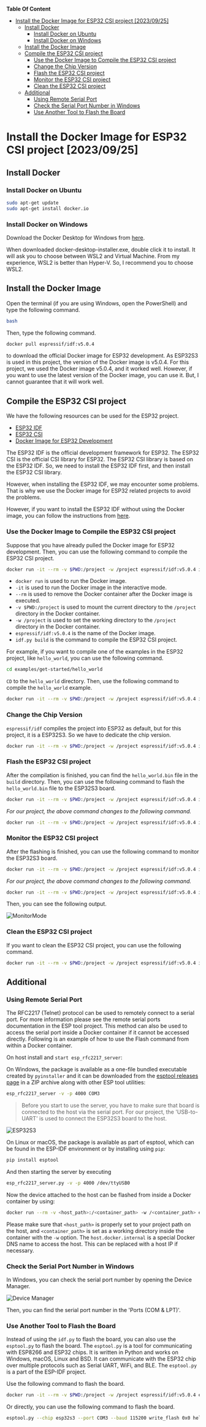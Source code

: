 **Table Of Content**

- [Install the Docker Image for ESP32 CSI project \[2023/09/25\]](#install-the-docker-image-for-esp32-csi-project-20230925)
  - [Install Docker](#install-docker)
    - [Install Docker on Ubuntu](#install-docker-on-ubuntu)
    - [Install Docker on Windows](#install-docker-on-windows)
  - [Install the Docker Image](#install-the-docker-image)
  - [Compile the ESP32 CSI project](#compile-the-esp32-csi-project)
    - [Use the Docker Image to Compile the ESP32 CSI project](#use-the-docker-image-to-compile-the-esp32-csi-project)
    - [Change the Chip Version](#change-the-chip-version)
    - [Flash the ESP32 CSI project](#flash-the-esp32-csi-project)
    - [Monitor the ESP32 CSI project](#monitor-the-esp32-csi-project)
    - [Clean the ESP32 CSI project](#clean-the-esp32-csi-project)
  - [Additional](#additional)
    - [Using Remote Serial Port](#using-remote-serial-port)
    - [Check the Serial Port Number in Windows](#check-the-serial-port-number-in-windows)
    - [Use Another Tool to Flash the Board](#use-another-tool-to-flash-the-board)




# Install the Docker Image for ESP32 CSI project [2023/09/25]

## Install Docker

### Install Docker on Ubuntu

```bash
sudo apt-get update
sudo apt-get install docker.io
```

### Install Docker on Windows

Download the Docker Desktop for Windows from [here](https://hub.docker.com/editions/community/docker-ce-desktop-windows/).


When downloaded docker-desktop-installer.exe, double click it to install. It will ask you to choose between WSL2 and Virtual Machine. From my experience, WSL2 is better than Hyper-V. So, I recommend you to choose WSL2.


## Install the Docker Image

Open the terminal (if you are using Windows, open the PowerShell) and type the following command.

```bash
bash
```

Then, type the following command.

```bash
docker pull espressif/idf:v5.0.4
```

to download the official Docker image for ESP32 development. As ESP32S3 is used in this project, the version of the Docker image is v5.0.4. For this project, we used the Docker image v5.0.4, and it worked well. However, if you want to use the latest version of the Docker image, you can use it. But, I cannot guarantee that it will work well.

## Compile the ESP32 CSI project

We have the following resources can be used for the ESP32 project.


- [ESP32 IDF](https://github.com/espressif/esp-idf)
- [ESP32 CSI](https://github.com/espressif/esp-csi)
- [Docker Image for ESP32 Development](https://hub.docker.com/r/espressif/idf)

The ESP32 IDF is the official development framework for ESP32. The ESP32 CSI is the official CSI library for ESP32. The ESP32 CSI library is based on the ESP32 IDF. So, we need to install the ESP32 IDF first, and then install the ESP32 CSI library.

However, when installing the ESP32 IDF, we may encounter some problems. That is why we use the Docker image for ESP32 related projects to avoid the problems. 

However, if you want to install the ESP32 IDF without using the Docker image, you can follow the instructions from [here](https://docs.espressif.com/projects/esp-idf/en/latest/esp32/get-started/index.html).

### Use the Docker Image to Compile the ESP32 CSI project

Suppose that you have already pulled the Docker image for ESP32 development. Then, you can use the following command to compile the ESP32 CSI project.

```bash
docker run -it --rm -v $PWD:/project -w /project espressif/idf:v5.0.4 idf.py build
```

* `docker run` is used to run the Docker image.
* `-it` is used to run the Docker image in the interactive mode.
* `--rm` is used to remove the Docker container after the Docker image is executed.
* `-v $PWD:/project` is used to mount the current directory to the `/project` directory in the Docker container.
* `-w /project` is used to set the working directory to the `/project` directory in the Docker container.
* `espressif/idf:v5.0.4` is the name of the Docker image.
* `idf.py build` is the command to compile the ESP32 CSI project.

For example, if you want to compile one of the examples in the ESP32 project, like `hello_world`, you can use the following command.

```bash
cd examples/get-started/hello_world
```

`CD` to the `hello_world` directory. Then, use the following command to compile the `hello_world` example.


```bash
docker run -it --rm -v $PWD:/project -w /project espressif/idf:v5.0.4 idf.py build
```

### Change the Chip Version

`espressif/idf` compiles the project into ESP32 as default, but for this project, it is a ESP32S3. So we have to dedicate the chip version.


```bash
docker run -it --rm -v $PWD:/project -w /project espressif/idf:v5.0.4 idf.py set-target esp32s3
```


### Flash the ESP32 CSI project


After the compilation is finished, you can find the `hello_world.bin` file in the `build` directory. Then, you can use the following command to flash the `hello_world.bin` file to the ESP32S3 board.

```bash
docker run -it --rm -v $PWD:/project -w /project espressif/idf:v5.0.4 idf.py flash
```

*For our project, the above command changes to the following command.*

```bash
docker run -it --rm -v $PWD:/project -w /project espressif/idf:v5.0.4 idf.py --port 'rfc2217://host.docker.internal:4000?ign_set_control' flash
```

### Monitor the ESP32 CSI project

After the flashing is finished, you can use the following command to monitor the ESP32S3 board.

```bash
docker run -it --rm -v $PWD:/project -w /project espressif/idf:v5.0.4 idf.py monitor
```

*For our project, the above command changes to the following command.*

```bash
docker run -it --rm -v $PWD:/project -w /project espressif/idf:v5.0.4 idf.py --port 'rfc2217://host.docker.internal:4000?ign_set_control' monitor
```

Then, you can see the following output.

![MonitorMode](./img/MonitorMode.png)

### Clean the ESP32 CSI project

If you want to clean the ESP32 CSI project, you can use the following command.

```bash
docker run -it --rm -v $PWD:/project -w /project espressif/idf:v5.0.4 idf.py fullclean
```

## Additional

### Using Remote Serial Port

The RFC2217 (Telnet) protocol can be used to remotely connect to a serial port. For more information please see the remote serial ports documentation in the ESP tool project. This method can also be used to access the serial port inside a Docker container if it cannot be accessed directly. Following is an example of how to use the Flash command from within a Docker container.

On host install and `start esp_rfc2217_server`:

On Windows, the package is available as a one-file bundled executable created by `pyinstaller` and it can be downloaded from the [esptool releases page](https://github.com/espressif/esptool/releases) in a ZIP archive along with other ESP tool utilities:

```bash
esp_rfc2217_server -v -p 4000 COM3
```

> Before you start to use the server, you have to make sure that board is connected to the host via the serial port. For our project, the 'USB-to-UART' is used to connect the ESP32S3 board to the host.

![ESP32S3](./img/ESP32S3_Board.jpg)

On Linux or macOS, the package is available as part of esptool, which can be found in the ESP-IDF environment or by installing using `pip`:

```bash
pip install esptool
```
And then starting the server by executing

```bash
esp_rfc2217_server.py -v -p 4000 /dev/ttyUSB0
```

Now the device attached to the host can be flashed from inside a Docker container by using:

```bash
docker run --rm -v <host_path>:/<container_path> -w /<container_path> espressif/idf idf.py --port 'rfc2217://host.docker.internal:4000?ign_set_control' flash
```

Please make sure that `<host_path>` is properly set to your project path on the host, and `<container_path>` is set as a working directory inside the container with the `-w` option. The `host.docker.internal` is a special Docker DNS name to access the host. This can be replaced with a host IP if necessary.


### Check the Serial Port Number in Windows

In Windows, you can check the serial port number by opening the Device Manager.

![Device Manager](./img/DeviceManager_CheckSerialPortNumOnWin.png)

Then, you can find the serial port number in the 'Ports (COM & LPT)'.


### Use Another Tool to Flash the Board

Instead of using the `idf.py` to flash the board, you can also use the `esptool.py` to flash the board. The `esptool.py` is a tool for communicating with ESP8266 and ESP32 chips. It is written in Python and works on Windows, macOS, Linux and BSD. It can communicate with the ESP32 chip over multiple protocols such as Serial UART, WiFi, and BLE. The `esptool.py` is a part of the ESP-IDF project. 

Use the following command to flash the board.

```bash
docker run -it --rm -v $PWD:/project -w /project espressif/idf:v5.0.4 esptool.py --chip esp32s3 --port COM3 --baud 115200 write_flash 0x0 hello_world.bin
```

Or directly, you can use the following command to flash the board.

```bash
esptool.py --chip esp32s3 --port COM3 --baud 115200 write_flash 0x0 hello_world.bin
```
